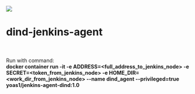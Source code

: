 ![](https://visitor-badge.glitch.me/badge?page_id=Yoas1.dind-jenkins-agent)
# dind-jenkins-agent<br><br>

Run with command:<br>
**docker container run -it -e ADDRESS=<full_address_to_jenkins_node> -e SECRET=<token_from_jenkins_node> -e HOME_DIR=<work_dir_from_jenkins_node> --name dind_agent --privileged=true yoas1/jenkins-agent-dind:1.0**
